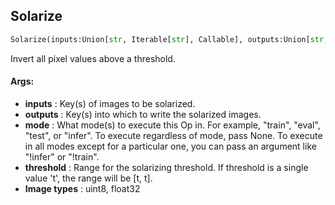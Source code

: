 ## Solarize
```python
Solarize(inputs:Union[str, Iterable[str], Callable], outputs:Union[str, Iterable[str]], mode:Union[NoneType, str, Iterable[str]]=None, threshold:Union[int, Tuple[int, int], float, Tuple[float, float]]=128)
```
Invert all pixel values above a threshold.


#### Args:

* **inputs** :  Key(s) of images to be solarized.
* **outputs** :  Key(s) into which to write the solarized images.
* **mode** :  What mode(s) to execute this Op in. For example, "train", "eval", "test", or "infer". To execute        regardless of mode, pass None. To execute in all modes except for a particular one, you can pass an argument        like "!infer" or "!train".
* **threshold** :  Range for the solarizing threshold. If threshold is a single value 't', the range will be [t, t].
* **Image types** :     uint8, float32